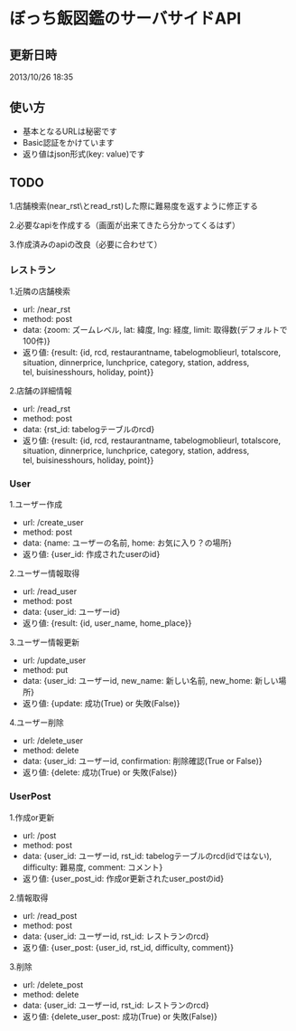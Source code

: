 ぼっち飯図鑑のサーバサイドAPI  
==

更新日時
--
2013/10/26 18:35 

使い方
--
* 基本となるURLは秘密です
* Basic認証をかけています
* 返り値はjson形式\(key: value\)です


TODO
--
1.店舗検索\(near\_rst\とread\_rst)した際に難易度を返すように修正する

2.必要なapiを作成する（画面が出来てきたら分かってくるはず）

3.作成済みのapiの改良（必要に合わせて）

### レストラン
1.近隣の店舗検索
  * url: /near\_rst
  * method: post
  * data: \{zoom: ズームレベル, lat: 緯度, lng: 経度, limit: 取得数(デフォルトで100件)\}
  * 返り値: \{result: \{id, rcd, restaurantname, tabelogmoblieurl, totalscore,  
  situation, dinnerprice, lunchprice, category, station, address,  
  tel, buisinesshours, holiday, point\}\}

2.店舗の詳細情報
  * url: /read\_rst
  * method: post
  * data: \{rst\_id: tabelogテーブルのrcd\}
  * 返り値: \{result: \{id, rcd, restaurantname, tabelogmoblieurl, totalscore,  
  situation, dinnerprice, lunchprice, category, station, address,  
  tel, buisinesshours, holiday, point\}\}

### User
1.ユーザー作成
  * url: /create\_user
  * method: post
  * data: \{name: ユーザーの名前, home: お気に入り？の場所\}
  * 返り値: \{user\_id: 作成されたuserのid\}

2.ユーザー情報取得
  * url: /read\_user
  * method: post
  * data: \{user\_id: ユーザーid\}
  * 返り値: \{result: \{id, user\_name, home\_place\}\}

3.ユーザー情報更新
  * url: /update\_user
  * method: put
  * data: \{user\_id: ユーザーid, new\_name: 新しい名前, new\_home: 新しい場所\}
  * 返り値: \{update: 成功\(True\) or 失敗\(False\)\}

4.ユーザー削除
  * url: /delete\_user
  * method: delete
  * data: \{user\_id: ユーザーid, confirmation: 削除確認\(True or False\)\}
  * 返り値: \{delete: 成功\(True\) or 失敗\(False\)\}

### UserPost
1.作成or更新
  * url: /post
  * method: post
  * data: \{user\_id: ユーザーid, rst\_id: tabelogテーブルのrcd\(idではない\),  
                                            difficulty: 難易度, comment: コメント\}
  * 返り値: \{user\_post\_id: 作成or更新されたuser\_postのid\}

2.情報取得
  * url: /read\_post
  * method: post
  * data: \{user\_id: ユーザーid, rst\_id: レストランのrcd\}
  * 返り値: \{user\_post: \{user\_id, rst\_id, difficulty, comment\}\}

3.削除
  * url: /delete\_post
  * method: delete
  * data: \{user\_id: ユーザーid, rst\_id: レストランのrcd\}
  * 返り値: \{delete\_user\_post: 成功\(True\) or 失敗\(False\)\}
  
